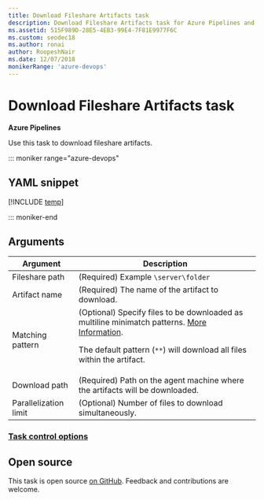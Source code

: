```yaml
---
title: Download Fileshare Artifacts task
description: Download Fileshare Artifacts task for Azure Pipelines and TFS
ms.assetid: 515F989D-28E5-4EB3-99E4-7F81E9977F6C
ms.custom: seodec18
ms.author: ronai
author: RoopeshNair
ms.date: 12/07/2018
monikerRange: 'azure-devops'
---
```


# Download Fileshare Artifacts task

**Azure Pipelines**

Use this task to download fileshare artifacts.

::: moniker range="azure-devops"

## YAML snippet

[!INCLUDE [temp](../includes/yaml/DownloadFileshareArtifactsV0.md)]

::: moniker-end

## Arguments

<table><thead><tr><th>Argument</th><th>Description</th></tr></thead>
<tr><td>Fileshare path</td><td>(Required) Example <code>\server\folder</code></td></tr>
<tr><td>Artifact name</td><td>(Required) The name of the artifact to download.</td></tr>
<tr><td>Matching pattern</td><td>(Optional) Specify files to be downloaded as multiline minimatch patterns. <a href="/azure/devops/pipelines/tasks/file-matching-patterns" data-raw-source="[More Information](../file-matching-patterns.md)">More Information</a>.<p>The default pattern (<code>**</code>) will download all files within the artifact.</p></td></tr>
<tr><td>Download path</td><td>(Required) Path on the agent machine where the artifacts will be downloaded.</td></tr>
<tr><td>Parallelization limit</td><td>(Optional) Number of files to download simultaneously.</td></tr>
</tr>
</table>

### [Task control options](../../process/tasks.md#controloptions)

## Open source

This task is open source [on GitHub](https://github.com/Microsoft/azure-pipelines-tasks). Feedback and contributions are welcome.